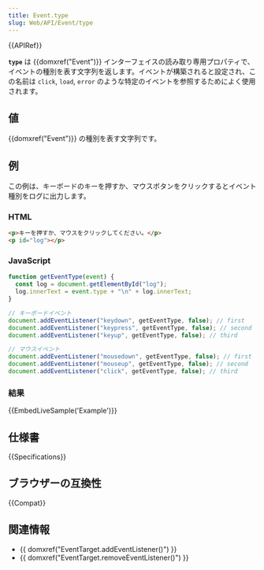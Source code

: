 ```yaml
---
title: Event.type
slug: Web/API/Event/type
---
```


{{APIRef}}

**`type`** は {{domxref("Event")}} インターフェイスの読み取り専用プロパティで、イベントの種別を表す文字列を返します。イベントが構築されると設定され、この名前は `click`, `load`, `error` のような特定のイベントを参照するためによく使用されます。

## 値

{{domxref("Event")}} の種別を表す文字列です。

## 例

この例は、キーボードのキーを押すか、マウスボタンをクリックするとイベント種別をログに出力します。

### HTML

```html
<p>キーを押すか、マウスをクリックしてください。</p>
<p id="log"></p>
```

### JavaScript

```js
function getEventType(event) {
  const log = document.getElementById("log");
  log.innerText = event.type + "\n" + log.innerText;
}

// キーボードイベント
document.addEventListener("keydown", getEventType, false); // first
document.addEventListener("keypress", getEventType, false); // second
document.addEventListener("keyup", getEventType, false); // third

// マウスイベント
document.addEventListener("mousedown", getEventType, false); // first
document.addEventListener("mouseup", getEventType, false); // second
document.addEventListener("click", getEventType, false); // third
```

### 結果

{{EmbedLiveSample('Example')}}

## 仕様書

{{Specifications}}

## ブラウザーの互換性

{{Compat}}

## 関連情報

- {{ domxref("EventTarget.addEventListener()") }}
- {{ domxref("EventTarget.removeEventListener()") }}
